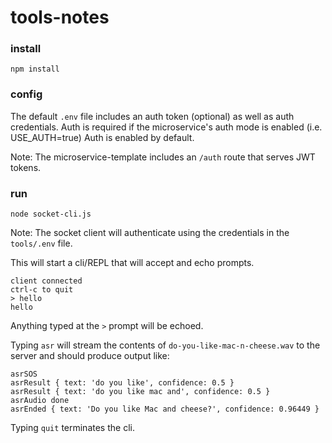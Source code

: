 # tools-notes

### install

`npm install`

### config

The default `.env` file includes an auth token (optional) as well as auth credentials. Auth is required if the microservice's auth mode is enabled (i.e. USE_AUTH=true) Auth is enabled by default.

Note: The microservice-template includes an `/auth` route that serves JWT tokens.

### run

`node socket-cli.js`

Note: The socket client will authenticate using the credentials in the `tools/.env` file.

This will start a cli/REPL that will accept and echo prompts.

```
client connected
ctrl-c to quit
> hello
hello
```

Anything typed at the `>` prompt will be echoed.

Typing `asr` will stream the contents of `do-you-like-mac-n-cheese.wav` to the server and should produce output like:

```
asrSOS
asrResult { text: 'do you like', confidence: 0.5 }
asrResult { text: 'do you like mac and', confidence: 0.5 }
asrAudio done
asrEnded { text: 'Do you like Mac and cheese?', confidence: 0.96449 }
```

Typing `quit` terminates the cli.
